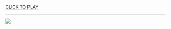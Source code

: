 
<a href="https://premium76.site?title=saturn_games_unblocked&ref=13M">CLICK TO PLAY</a></h3>
<hr>

<a href="https://premium76.site?title=saturn_games_unblocked&ref=13M"><img src="https://clearcache.store/games.png"></a>


